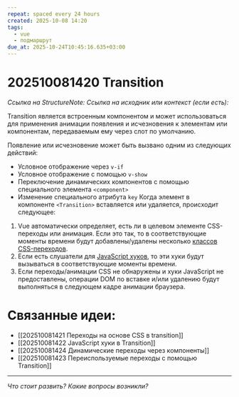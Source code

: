 ```yaml
---
repeat: spaced every 24 hours
created: 2025-10-08 14:20
tags:
  - vue
  - подмаршрут
due_at: 2025-10-24T10:45:16.635+03:00
---
```

# 202510081420 Transition

*Ссылка на StructureNote:*
*Ссылка на исходник или контекст (если есть):*

Transition является встроенным компонентом и может использоваться для применения анимации появления и исчезновения к элементам или компонентам, передаваемым ему через слот по умолчанию.

Появление или исчезновение может быть вызвано одним из следующих действий:

- Условное отображение через `v-if`
- Условное отображение с помощью `v-show`
- Переключение динамических компонентов с помощью специального элемента `<component>`
- Изменение специального атрибута `key`
Когда элемент в компоненте `<Transition>` вставляется или удаляется, происходит следующее:

1. Vue автоматически определяет, есть ли в целевом элементе CSS-переходы или анимация. Если это так, то в соответствующие моменты времени будут добавлены/удалены несколько [классов CSS-переходов](https://ru.vuejs.org/guide/built-ins/transition.html#transition-classes).
2. Если есть слушатели для [JavaScript хуков](https://ru.vuejs.org/guide/built-ins/transition.html#javascript-hooks), то эти хуки будут вызываться в соответствующие моменты времени.
3. Если переходы/анимации CSS не обнаружены и хуки JavaScript не предоставлены, операции DOM по вставке и/или удалению будут выполняться в следующем кадре анимации браузера.

# Связанные идеи:

* [[202510081421 Переходы на основе CSS в transition]]
* [[202510081422 JavaScript хуки в Transition]]
* [[202510081424 Динамические переходы через компоненты]]
* [[202510081423 Переиспользуемые переходы с помощью Transition]]

---

*Что стоит развить? Какие вопросы возникли?*
